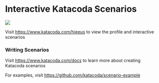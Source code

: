 # Interactive Katacoda Scenarios

[![](http://shields.katacoda.com/katacoda/hieeus/count.svg)](https://www.katacoda.com/hieeus "Get your profile on Katacoda.com")

Visit https://www.katacoda.com/hieeus to view the profile and interactive scenarios

### Writing Scenarios
Visit https://www.katacoda.com/docs to learn more about creating Katacoda scenarios

For examples, visit https://github.com/katacoda/scenario-example
